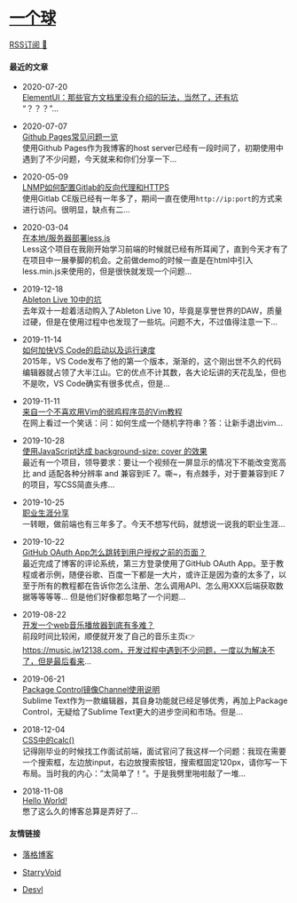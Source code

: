 # [一个球](https://jw12138.com)  

[RSS订阅 🚩](https://jw12138.com/atom.xml)

#### 最近的文章  

- 2020-07-20  
  [ElementUI：那些官方文档里没有介绍的玩法，当然了，还有坑](https://jw12138.com/post/202007/a02.html)  
  “？？？”...

- 2020-07-07  
  [Github Pages常见问题一览](https://jw12138.com/post/202007/a01.html)  
  使用Github Pages作为我博客的host server已经有一段时间了，初期使用中遇到了不少问题，今天就来和你们分享一下...

- 2020-05-09  
  [LNMP如何配置Gitlab的反向代理和HTTPS](https://jw12138.com/post/202005/a01.html)  
  使用Gitlab CE版已经有一年多了，期间一直在使用`http://ip:port`的方式来进行访问。很明显，缺点有二...

- 2020-03-04  
  [在本地/服务器部署less.js](https://jw12138.com/post/202003/a01.html)  
  Less这个项目在我刚开始学习前端的时候就已经有所耳闻了，直到今天才有了在项目中一展拳脚的机会。之前做demo的时候一直是在html中引入less.min.js来使用的，但是很快就发现一个问题...

- 2019-12-18  
  [Ableton Live 10中的坑](https://jw12138.com/post/201912/a01.html)  
  去年双十一趁着活动购入了Ableton Live 10，毕竟是享誉世界的DAW，质量过硬，但是在使用过程中也发现了一些坑。问题不大，不过值得注意一下...

- 2019-11-14  
  [如何加快VS Code的启动以及运行速度](https://jw12138.com/post/201911/a02.html)  
  2015年，VS Code发布了他的第一个版本，渐渐的，这个刚出世不久的代码编辑器就占领了大半江山。它的优点不计其数，各大论坛讲的天花乱坠，但也不是吹，VS Code确实有很多优点，但是...

- 2019-11-11  
  [来自一个不喜欢用Vim的弱鸡程序员的Vim教程](https://jw12138.com/post/201911/a01.html)  
  在网上看过一个笑话：问：如何生成一个随机字符串？答：让新手退出vim...

- 2019-10-28  
  [使用JavaScript达成 background-size: cover 的效果](https://jw12138.com/post/201910/a03.html)  
  最近有一个项目，领导要求：要让一个视频在一屏显示的情况下不能改变宽高比 and 适配各种分辨率 and 兼容到IE 7。嘶~，有点棘手，对于要兼容到IE 7的项目，写CSS简直头疼...

- 2019-10-25  
  [职业生涯分享](https://jw12138.com/post/201910/a02.html)  
  一转眼，做前端也有三年多了。今天不想写代码，就想说一说我的职业生涯...

- 2019-10-22  
  [GitHub OAuth App怎么跳转到用户授权之前的页面？](https://jw12138.com/post/201910/a01.html)  
  最近完成了博客的评论系统，第三方登录使用了GitHub OAuth App。至于教程或者示例，随便谷歌、百度一下都是一大片，或许正是因为查的太多了，以至于所有的教程都在告诉你怎么注册、怎么调用API、怎么用XXX后端获取数据等等等等… 但是他们好像都忽略了一个问题...

- 2019-08-22  
  [开发一个web音乐播放器到底有多难？](https://jw12138.com/post/201908/a01.html)  
  前段时间比较闲，顺便就开发了自己的音乐主页👉https://music.jw12138.com，开发过程中遇到不少问题，一度以为解决不了，但是最后看来...

- 2019-06-21  
  [Package Control镜像Channel使用说明](https://jw12138.com/post/201906/a01.html)  
  Sublime Text作为一款编辑器，其自身功能就已经足够优秀，再加上Package Control，无疑给了Sublime Text更大的进步空间和市场。但是...

- 2018-12-04  
  [CSS中的calc()](https://jw12138.com/post/201812/a01.html)  
  记得刚毕业的时候找工作面试前端，面试官问了我这样一个问题：我现在需要一个搜索框，左边放input，右边放搜索按钮，搜索框固定120px，请你写一下布局。当时我的内心：”太简单了！“。于是我劈里啪啦敲了一堆...

- 2018-11-08  
  [Hello World!](https://jw12138.com/post/201811/a01.html)  
  憋了这么久的博客总算是弄好了...

#### 友情链接  

- [落格博客](https://www.logcg.com/)  

- [StarryVoid](https://starryvoid.com/)  

- [Desvl](https://admiraldesvl.github.io)  

  

